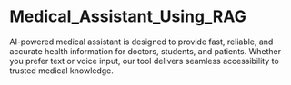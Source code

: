 # Medical_Assistant_Using_RAG
AI-powered medical assistant is designed to provide fast, reliable, and accurate health information for doctors, students, and patients. Whether you prefer text or voice input, our tool delivers seamless accessibility to trusted medical knowledge.
